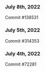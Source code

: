 ### July 8th, 2022

Commit #138531

### July 5th, 2022

Commit #314353


### July 4th, 2022

Commit #72281
